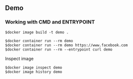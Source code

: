 ## Demo

### Working with CMD and ENTRYPOINT
```
$docker image build -t demo . 

$docker container run --rm demo   
$docker container run --rm demo https://www.facebook.com
$docker container run --rm --entrypoint curl demo
```

Inspect image
```
$docker image inspect demo
$docker image history demo
```